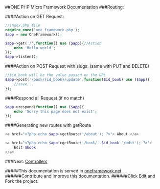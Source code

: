 ##ONE PHP Micro Framework Documentation
###Routing:

####Action on GET Request:
```php
//index.php file
require_once('one_framework.php');
$app = new OneFramework();

$app->get('/',function() use ($app){//Action
    echo 'Hello world';
});
$app->listen();
```

####Action on POST Request with slugs: (same with PUT and DELETE)
```php
//$id_book will be the value passed on the URL
$app->post('/book/{id_book}/update',function($id_book) use ($app){
    //save...
});
```
####Respond all Request (if no match)
```php
$app->respond(function() use ($app){
    echo 'Sorry this page does not exist';
});
```

####Generating new routes with getRoute 
```php
<a href="<?php echo $app->getRoute('/about'); ?>"> About </a>   

<a href="<?php echo $app->getRoute('/book/'.$id_book.'/edit'); ?>"> 
    Edit $book
</a>
```

###Next: [Controllers ](https://github.com/juliomatcom/one-php-microframework/blob/master/docs/controllers.md "Using your controllers with One Framework")

#####This documentation is served in [oneframework.net ](http://oneframework.net "More documentation of the One Framework")
######Contribute and improve this documentation.
######Click Edit and Fork the project.